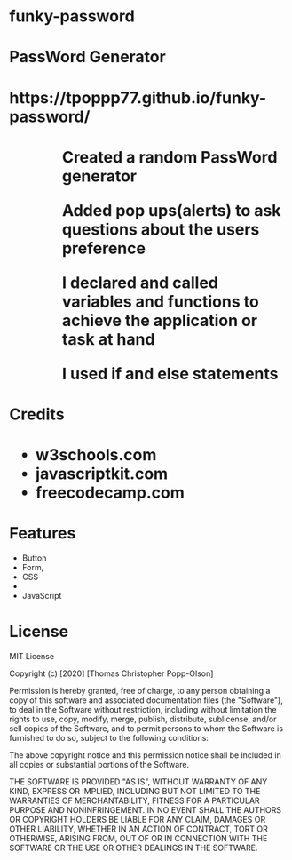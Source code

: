 # funky-password
<h1>PassWord Generator</h1>

<h1> https://tpoppp77.github.io/funky-password/ <h1/>

<ul>
    <ol>Created a random PassWord generator</ol>
    <ol>Added pop ups(alerts) to ask questions about the users preference</ol>
    <ol>I declared and called variables and functions to achieve the application or task at hand</ol>
    <ol>I used if and else statements
</ul>

<h1>Credits<h1>


<ul>
    <li>w3schools.com</li>
    <li>javascriptkit.com</li>
    <li>freecodecamp.com</li>
</ul>

<h1>Features</h1>

<ul>
    <li>Button</li>
    <li>Form,</li>
    <li>CSS<li>
    <li>JavaScript</li>
</ul>

<h1>License</H1>



MIT License

Copyright (c) [2020] [Thomas Christopher Popp-Olson]

Permission is hereby granted, free of charge, to any person obtaining a copy
of this software and associated documentation files (the "Software"), to deal
in the Software without restriction, including without limitation the rights
to use, copy, modify, merge, publish, distribute, sublicense, and/or sell
copies of the Software, and to permit persons to whom the Software is
furnished to do so, subject to the following conditions:

The above copyright notice and this permission notice shall be included in all
copies or substantial portions of the Software.

THE SOFTWARE IS PROVIDED "AS IS", WITHOUT WARRANTY OF ANY KIND, EXPRESS OR
IMPLIED, INCLUDING BUT NOT LIMITED TO THE WARRANTIES OF MERCHANTABILITY,
FITNESS FOR A PARTICULAR PURPOSE AND NONINFRINGEMENT. IN NO EVENT SHALL THE
AUTHORS OR COPYRIGHT HOLDERS BE LIABLE FOR ANY CLAIM, DAMAGES OR OTHER
LIABILITY, WHETHER IN AN ACTION OF CONTRACT, TORT OR OTHERWISE, ARISING FROM,
OUT OF OR IN CONNECTION WITH THE SOFTWARE OR THE USE OR OTHER DEALINGS IN THE
SOFTWARE.

